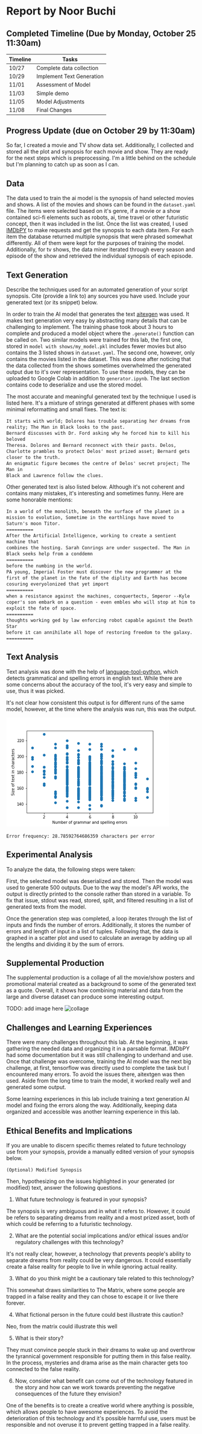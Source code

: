 # Report by Noor Buchi

## Completed Timeline (Due by Monday, October 25 11:30am)


| Timeline  | Tasks |
| ----------- | ----------- |
|   10/27    |    Complete data collection  |
|   10/29    |    Implement Text Generation  |
|   11/01    |    Assessment of Model  |
|   11/03    |    Simple demo  |
|   11/05    |    Model Adjustments  |
|   11/08    |    Final Changes  |

## Progress Update (due on October 29 by 11:30am)

So far, I created a movie and TV show data set. Additionally, I collected and stored all the plot and synopsis for each movie and show. They are ready for the next steps which is preprocessing. I'm a little behind on the schedule but I'm planning to catch up as soon as I can.

## Data

The data used to train the ai model is the synopsis of hand selected movies and
shows. A list of the movies and shows can be found in the `dataset.yaml` file.
The items were selected based on it's genre, if a movie or a show contained
sci-fi elements such as robots, ai, time travel or other futuristic concept,
then it was included in the list. Once the list was created, I used
[IMDbPY](https://imdbpy.github.io/) to make requests and get the synopsis to
each data item. For each item the database returned multiple synopsis that were
phrased somewhat differently. All of them were kept for the purposes of training
the model. Additionally, for tv shows, the data miner iterated through every
season and episode of the show and retrieved the individual synopsis of each episode.

## Text Generation

Describe the techniques used for an automated generation of your script synopsis. Cite (provide a link to) any sources you have used. Include your generated text (or its snippet) below.

In order to train the AI model that generates the text
[aitexgen](https://github.com/minimaxir/aitextgen) was used. It makes text
generation very easy by abstracting many details that can be challenging to
implement. The training phase took about 3 hours to complete and produced a
model object where the `.generate()` function can be called on. Two similar
models were trained for this lab, the first one, stored in
`model with shows/my_model.pkl` includes fewer movies but also contains the 3
listed shows in `dataset.yaml`. The second one, however, only contains the
movies listed in the dataset. This was done after noticing that the data
collected from the shows sometimes overwhelmed the generated output due to it's
over representation. To use these models, they can be uploaded to Google Colab
in addition to `generator.ipynb`. The last section contains code to deserialize
and use the stored model.

The most accurate and meaningful generated text by the technique I used is
listed here. It's a mixture of strings generated at different phases with some
minimal reformatting and small fixes. The text is:

```
It starts with world; Dolores has trouble separating her dreams from reality; The Man in Black looks to the past.
Bernard discusses with Dr. Ford asking why he forced him to kill his beloved
Theresa. Dolores and Bernard reconnect with their pasts. Delos, Charlotte prambles to protect Delos' most prized asset; Bernard gets closer to the truth.
An enigmatic figure becomes the centre of Delos' secret project; The Man in
Black and Lawrence follow the clues.
```

Other generated text is also listed below. Although it's not
coherent and contains many mistakes, it's interesting and sometimes funny. Here
are some honorable mentions:

```
In a world of the monolith, beneath the surface of the planet in a mission to evolution, Sometime in the earthlings have moved to Saturn's moon Titor.
==========
After the Artificial Intelligence, working to create a sentient machine that
combines the hosting. Sarah Conrings are under suspected. The Man in
Black seeks help from a conddemn
==========
before the numbing in the world.
PA young, Imperial Foster must discover the new programmer at the first of the planet in the fate of the diplity and Earth has become cosuring everyolonized that yet import
==========
when a resistance against the machines, conquertects, Smperor --Kyle coper's son embark on a question - even embles who will stop at him to exploit the fate of space.
==========
thoughts working ged by law enforcing robot capable against the Death Star
before it can annihilate all hope of restoring freedom to the galaxy.
==========
```

## Text Analysis

Text analysis was done with the help of
[language-tool-python](https://pypi.org/project/language-tool-python/), which
detects grammatical and spelling errors in english text. While there are some
concerns about the accuracy of the tool, it's very easy and simple to use, thus
it was picked.

It's not clear how consistent this output is for different runs of the same
model, however, at the time where the analysis was run, this was the output.

![plot](plot.png)

```
Error frequency: 28.78592764686359 characters per error
```


## Experimental Analysis

To analyze the data, the following steps were taken:

First, the selected model was deserialized and stored. Then the model was used
to generate 500 outputs. Due to the way the model's API works, the output is
directly printed to the console rather than stored in a variable. To fix that
issue, stdout was read, stored, split, and filtered resulting in a list of
generated texts from the model.

Once the generation step was completed, a loop iterates through the list of
inputs and finds the number of errors. Additionally, it stores the number of
errors and length of input in a list of tuples. Following that, the data is
graphed in a scatter plot and used to calculate an average by adding up all the
lengths and dividing it by the sum of errors.

## Supplemental Production

The supplemental production is a collage of all the movie/show posters and
promotional material created as a background to some of the generated text as a
quote. Overall, it shows how combining material and data from the large and
diverse dataset can produce some interesting output.

TODO: add image here
![collage](movie%20collage.jpg)

## Challenges and Learning Experiences

There were many challenges throughout this lab. At the beginning, it was
gathering the needed data and organizing it in a parsable format. IMDbPY had
some documentation but it was still challenging to underhand and use. Once that
challenge was overcome, training the AI model was the next big challenge, at
first, tensorflow was directly used to complete the task but I encountered many
errors. To avoid the issues there, aitextgen was then used. Aside from the long
time to train the model, it worked really well and generated some output.

Some learning experiences in this lab include training a text generation AI
model and fixing the errors along the way. Additionally, keeping data organized
and accessible was another learning experience in this lab.

## Ethical Benefits and Implications

If you are unable to discern specific themes related to future technology use from your synopsis, provide a manually edited version of your synopsis below.

```
(Optional) Modified Synopsis
```

Then, hypothesizing on the issues highlighted in your generated (or modified) text, answer the following questions.

1. What future technology is featured in your synopsis?

The synopsis is very ambiguous and in what it refers to. However, it could be
refers to separating dreams from reality and a most prized asset, both of which
could be referring to a futuristic technology.

2. What are the potential social implications and/or ethical issues and/or regulatory challenges with this technology?

It's not really clear, however, a technology that prevents people's ability to
separate dreams from reality could be very dangerous. It could essentially
create a false reality for people to live in while ignoring actual reality.

3. What do you think might be a cautionary tale related to this technology?

This somewhat draws similarities to The Matrix, where some people are trapped in
a false reality and they can chose to escape it or live there forever.

4. What fictional person in the future could best illustrate this caution?

Neo, from the matrix could illustrate this well

5. What is their story?

They must convince people stuck in their dreams to wake up and overthrow the
tyrannical government responsible for putting them in this false reality. In the
process, mysteries and drama arise as the main character gets too connected to
the false reality.

6. Now, consider what benefit can come out of the  technology featured in the story and how can we work towards preventing the negative consequences of the future they envision?

One of the benefits is to create a creative world where anything is possible,
which allows people to have awesome experiences. To avoid the deterioration of
this technology and it's possible harmful use, users must be responsible and not
overuse it to prevent getting trapped in a false reality.
